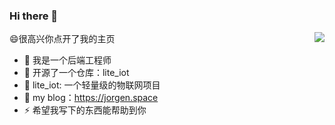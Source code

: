 ### Hi there 👋
<img align="right" src="https://github-readme-stats.vercel.app/api?username=jorgen-zhao&show_icons=true&icon_color=CE1D2D&text_color=718096&bg_color=ffffff&hide_title=true" />

😄很高兴你点开了我的主页

- 🔭 我是一个后端工程师
- 🌱 开源了一个仓库：lite_iot
- 💬 lite_iot: 一个轻量级的物联网项目
- 🤔 my blog：https://jorgen.space
- ⚡ 希望我写下的东西能帮助到你

